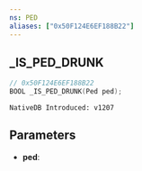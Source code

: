```yaml
---
ns: PED
aliases: ["0x50F124E6EF188B22"]
---
```

## _IS_PED_DRUNK

```c
// 0x50F124E6EF188B22
BOOL _IS_PED_DRUNK(Ped ped);
```

```
NativeDB Introduced: v1207
```

## Parameters
* **ped**:
